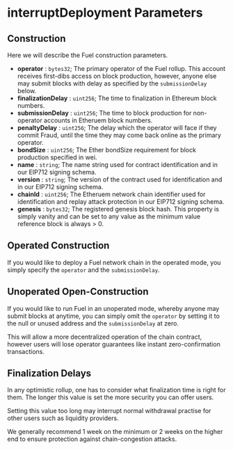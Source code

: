interruptDeployment Parameters
===

Construction
---

Here we will describe the Fuel construction parameters.

- **operator** : `bytes32`; The primary operator of the Fuel rollup. This account receives first-dibs access on block production, however, anyone else may submit blocks with delay as specified by the `submissionDelay` below.
- **finalizationDelay** : `uint256`; The time to finalization in Ethereum block numbers.
- **submissionDelay** : `uint256`; The time to block production for non-operator accounts in Etheruem block numbers.
- **penaltyDelay** : `uint256`; The delay which the operator will face if they commit Fraud, until the time they may come back online as the primary operator.
- **bondSize** : `uint256`; The Ether bondSize requirement for block production specified in wei.
- **name** : `string`; The name string used for contract identification and in our EIP712 signing schema.
- **version** : `string`; The version of the contract used for identification and in our EIP712 signing schema.
- **chainId** : `uint256`; The Etheruem network chain identifier used for identification and replay attack protection in our EIP712 signing schema.
- **genesis** : `bytes32`; The registered genesis block hash. This property is simply vanity and can be set to any value as the minimum value reference block is always > 0.

Operated Construction
---
If you would like to deploy a Fuel network chain in the operated mode, you simply specify the `operator` and the `submissionDelay`.

Unoperated Open-Construction
---
If you would like to run Fuel in an unoperated mode, whereby anyone may submit blocks at anytime, you can simply omit the `operator` by setting it to the null or unused address and the `submissionDelay` at zero.

This will allow a more decentralized operation of the chain contract, however users will lose operator guarantees like instant zero-confirmation transactions.

Finalization Delays
---
In any optimistic rollup, one has to consider what finalization time is right for them. The longer this value is set the more security you can offer users.

Setting this value too long may interrupt normal withdrawal practise for other users such as liquidity providers.

We generally recommend 1 week on the minimum or 2 weeks on the higher end to ensure protection against chain-congestion attacks.
